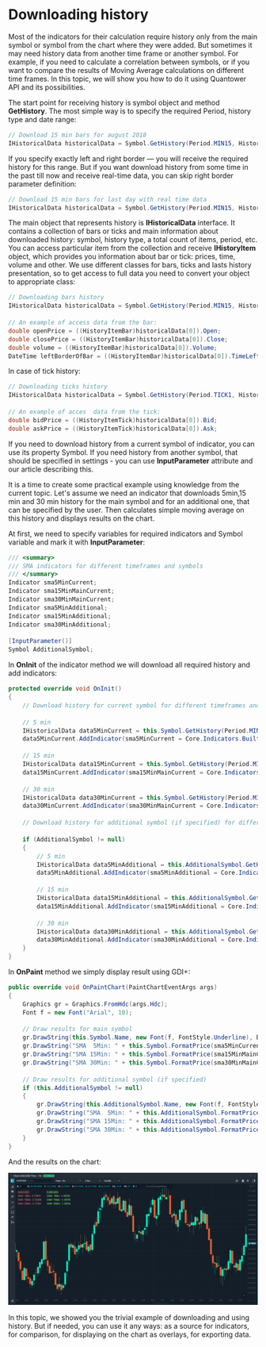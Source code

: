 # Downloading history

Most of the indicators for their calculation require history only from the main symbol or symbol from the chart where they were added. But sometimes it may need history data from another time frame or another symbol. For example, if you need to calculate a correlation between symbols, or if you want to compare the results of Moving Average calculations on different time frames. In this topic, we will show you how to do it using Quantower API and its possibilities. 

The start point for receiving history is symbol object and method **GetHistory**. The most simple way is to specify the required Period, history type and date range:

```csharp
// Download 15 min bars for august 2018
IHistoricalData historicalData = Symbol.GetHistory(Period.MIN15, HistoryType.Bid, new DateTime(2018, 8, 1, 0, 0, 0, DateTimeKind.Utc), new DateTime(2018, 8, 31, 0, 0, 0, DateTimeKind.Utc));
```

If you specify exactly left and right border — you will receive the required history for this range. But if you want download history from some time in the past till now and receive real-time data, you can skip right border parameter definition:

```csharp
// Download 15 min bars for last day with real time data
IHistoricalData historicalData = Symbol.GetHistory(Period.MIN15, HistoryType.Bid, DateTime.UtcNow.AddDays(-1));
```

The main object that represents history is **IHistoricalData** interface. It contains a collection of bars or ticks and main information about downloaded history: symbol, history type, a total count of items, period, etc. You can access particular item from the collection and receive **IHistoryItem** object, which provides you information about bar or tick: prices, time, volume and other. We use different classes for bars, ticks and lasts history presentation, so to get access to full data you need to convert your object to appropriate class:

```csharp
// Downloading bars history
IHistoricalData historicalData = Symbol.GetHistory(Period.MIN15, HistoryType.Bid, DateTime.UtcNow.AddDays(-1));

// An example of access data from the bar:
double openPrice = ((HistoryItemBar)historicalData[0]).Open;
double closePrice = ((HistoryItemBar)historicalData[0]).Close;
double volume = ((HistoryItemBar)historicalData[0]).Volume;
DateTime leftBorderOfBar = ((HistoryItemBar)historicalData[0]).TimeLeft;
```

In case of tick history:

```csharp
// Downloading ticks history
IHistoricalData historicalData = Symbol.GetHistory(Period.TICK1, HistoryType.Bid, DateTime.UtcNow.AddDays(-1));

// An example of acces  data from the tick:
double bidPrice = ((HistoryItemTick)historicalData[0]).Bid;
double askPrice = ((HistoryItemTick)historicalData[0]).Ask;
```

If you need to download history from a current symbol of indicator, you can use its property Symbol. If you need history from another symbol, that should be specified in settings - you can use **InputParameter** attribute and our article describing this. 

It is a time to create some practical example using knowledge from the current topic. Let's assume we need an indicator that downloads 5min,15 min and 30 min history for the main symbol and for an additional one, that can be specified by the user. Then calculates simple moving average on this history and displays results on the chart. 

At first, we need to specify variables for required indicators and Symbol variable and mark it with **InputParameter**:

```csharp
/// <summary>
/// SMA indicators for different timeframes and symbols
/// </summary>
Indicator sma5MinCurrent;
Indicator sma15MinMainCurrent;
Indicator sma30MinMainCurrent;
Indicator sma5MinAdditional;
Indicator sma15MinAdditional;
Indicator sma30MinAdditional;

[InputParameter()]
Symbol AdditionalSymbol;
```

In **OnInit** of the indicator method we will download all required history and add indicators:

```csharp
protected override void OnInit()
{   
    // Download history for current symbol for different timeframes and apply SMA indicator

    // 5 min
    IHistoricalData data5MinCurrent = this.Symbol.GetHistory(Period.MIN5, HistoryType.Bid, DateTime.UtcNow.AddDays(-1));            
    data5MinCurrent.AddIndicator(sma5MinCurrent = Core.Indicators.BuiltIn.SMA(10, PriceType.Close));

    // 15 min
    IHistoricalData data15MinCurrent = this.Symbol.GetHistory(Period.MIN15, HistoryType.Bid, DateTime.UtcNow.AddDays(-1));            
    data15MinCurrent.AddIndicator(sma15MinMainCurrent = Core.Indicators.BuiltIn.SMA(10, PriceType.Close));

    // 30 min
    IHistoricalData data30MinCurrent = this.Symbol.GetHistory(Period.MIN30, HistoryType.Bid, DateTime.UtcNow.AddDays(-1));            
    data30MinCurrent.AddIndicator(sma30MinMainCurrent = Core.Indicators.BuiltIn.SMA(10, PriceType.Close));
            
    // Download history for additional symbol (if specified) for different timeframes and apply SMA indicator

    if (AdditionalSymbol != null)
    {
        // 5 min
        IHistoricalData data5MinAdditional = this.AdditionalSymbol.GetHistory(Period.MIN5, HistoryType.Bid, DateTime.UtcNow.AddDays(-1));
        data5MinAdditional.AddIndicator(sma5MinAdditional = Core.Indicators.BuiltIn.SMA(10, PriceType.Close));

        // 15 min
        IHistoricalData data15MinAdditional = this.AdditionalSymbol.GetHistory(Period.MIN15, HistoryType.Bid, DateTime.UtcNow.AddDays(-1));
        data15MinAdditional.AddIndicator(sma15MinAdditional = Core.Indicators.BuiltIn.SMA(10, PriceType.Close));

        // 30 min
        IHistoricalData data30MinAdditional = this.AdditionalSymbol.GetHistory(Period.MIN30, HistoryType.Bid, DateTime.UtcNow.AddDays(-1));
        data30MinAdditional.AddIndicator(sma30MinAdditional = Core.Indicators.BuiltIn.SMA(10, PriceType.Close));
    }
}
```

In **OnPaint** method we simply display result using GDI+:

```csharp
public override void OnPaintChart(PaintChartEventArgs args)
{
    Graphics gr = Graphics.FromHdc(args.Hdc);
    Font f = new Font("Arial", 10);

    // Draw results for main symbol            
    gr.DrawString(this.Symbol.Name, new Font(f, FontStyle.Underline), Brushes.LightCoral, 10, 35);
    gr.DrawString("SMA  5Min: " + this.Symbol.FormatPrice(sma5MinCurrent.GetValue()), f, Brushes.LightCoral, 10, 55);
    gr.DrawString("SMA 15Min: " + this.Symbol.FormatPrice(sma15MinMainCurrent.GetValue()), f, Brushes.LightCoral, 10, 75);
    gr.DrawString("SMA 30Min: " + this.Symbol.FormatPrice(sma30MinMainCurrent.GetValue()), f, Brushes.LightCoral, 10, 95);

    // Draw results for additional symbol (if specified)
    if (this.AdditionalSymbol != null)
    {
        gr.DrawString(this.AdditionalSymbol.Name, new Font(f, FontStyle.Underline), Brushes.LightGreen, 160, 35);
        gr.DrawString("SMA  5Min: " + this.AdditionalSymbol.FormatPrice(sma5MinAdditional.GetValue()), f, Brushes.LightGreen, 160, 55);
        gr.DrawString("SMA 15Min: " + this.AdditionalSymbol.FormatPrice(sma15MinAdditional.GetValue()), f, Brushes.LightGreen, 160, 75);
        gr.DrawString("SMA 30Min: " + this.AdditionalSymbol.FormatPrice(sma30MinAdditional.GetValue()), f, Brushes.LightGreen, 160, 95);
    }
}
```

And the results on the chart:

![Result of SMA indicators calculations for 2 symbol and different time frames](../.gitbook/assets/results.png)

In this topic, we showed you the trivial example of downloading and using history. But if needed, you can use it any ways: as a source for indicators, for comparison, for displaying on the chart as overlays, for exporting data.

